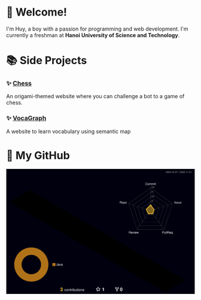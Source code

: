 # :dizzy: Welcome!
I'm Huy, a boy with a passion for programming and web development. I'm currently a freshman at **Hanoi University of Science and Technology**.

# :books: Side Projects

### :sparkles: [**Chess**](https://github.com/huy-ngndinh/Chess) 
An origami-themed website where you can challenge a bot to a game of chess.

### :sparkles: [**VocaGraph**](https://github.com/huy-ngndinh/VocaGraph)
A website to learn vocabulary using semantic map

# :whale: My GitHub 
![](./profile-3d-contrib/profile-night-rainbow.svg)
